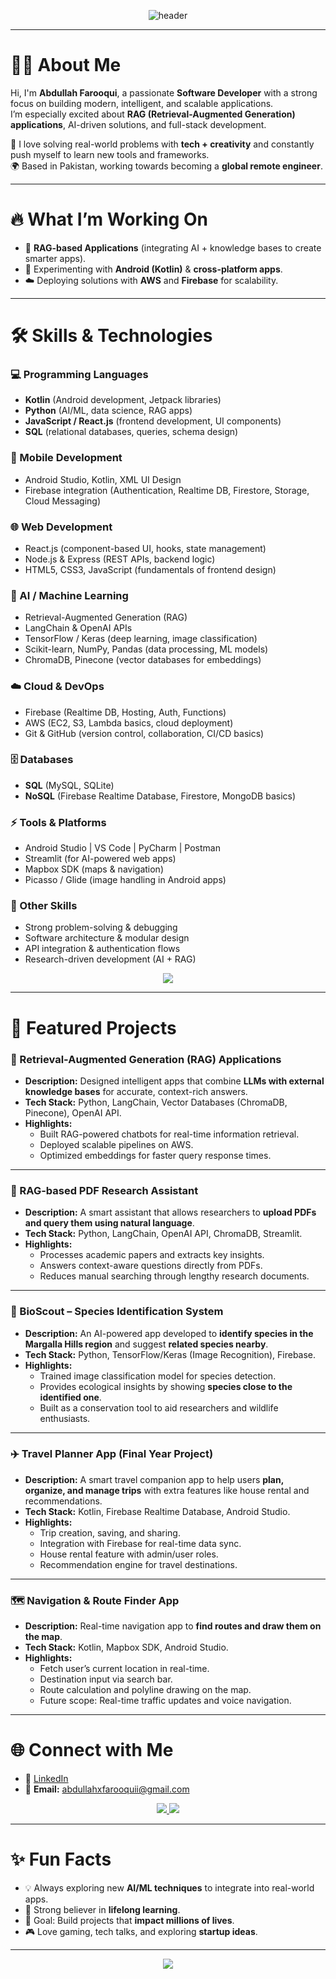 <!-- Header Banner -->
<p align="center">
  <img src="https://capsule-render.vercel.app/api?type=waving&color=0:00c6ff,100:0072ff&height=200&section=header&text=Hi%20I'm%20Abdullah%20Farooqui%20👋&fontSize=35&fontColor=ffffff&animation=fadeIn&fontAlignY=40" alt="header"/>
</p>

---

# 👨‍💻 About Me  

Hi, I'm **Abdullah Farooqui**, a passionate **Software Developer** with a strong focus on building modern, intelligent, and scalable applications.  
I’m especially excited about **RAG (Retrieval-Augmented Generation) applications**, AI-driven solutions, and full-stack development.  

🚀 I love solving real-world problems with **tech + creativity** and constantly push myself to learn new tools and frameworks.  
🌍 Based in Pakistan, working towards becoming a **global remote engineer**.  

---

# 🔥 What I’m Working On  
- 🧠 **RAG-based Applications** (integrating AI + knowledge bases to create smarter apps).  
- 📱 Experimenting with **Android (Kotlin)** & **cross-platform apps**.  
- ☁️ Deploying solutions with **AWS** and **Firebase** for scalability.  

---

# 🛠️ Skills & Technologies  

### 💻 Programming Languages  
- **Kotlin** (Android development, Jetpack libraries)  
- **Python** (AI/ML, data science, RAG apps)  
- **JavaScript / React.js** (frontend development, UI components)  
- **SQL** (relational databases, queries, schema design)  

### 📱 Mobile Development  
- Android Studio, Kotlin, XML UI Design  
- Firebase integration (Authentication, Realtime DB, Firestore, Storage, Cloud Messaging)  

### 🌐 Web Development  
- React.js (component-based UI, hooks, state management)  
- Node.js & Express (REST APIs, backend logic)  
- HTML5, CSS3, JavaScript (fundamentals of frontend design)  

### 🧠 AI / Machine Learning  
- Retrieval-Augmented Generation (RAG)  
- LangChain & OpenAI APIs  
- TensorFlow / Keras (deep learning, image classification)  
- Scikit-learn, NumPy, Pandas (data processing, ML models)  
- ChromaDB, Pinecone (vector databases for embeddings)  

### ☁️ Cloud & DevOps  
- Firebase (Realtime DB, Hosting, Auth, Functions)  
- AWS (EC2, S3, Lambda basics, cloud deployment)  
- Git & GitHub (version control, collaboration, CI/CD basics)  

### 🗄️ Databases  
- **SQL** (MySQL, SQLite)  
- **NoSQL** (Firebase Realtime Database, Firestore, MongoDB basics)  

### ⚡ Tools & Platforms  
- Android Studio | VS Code | PyCharm | Postman  
- Streamlit (for AI-powered web apps)  
- Mapbox SDK (maps & navigation)  
- Picasso / Glide (image handling in Android apps)  

### 🎯 Other Skills  
- Strong problem-solving & debugging  
- Software architecture & modular design  
- API integration & authentication flows  
- Research-driven development (AI + RAG)  

<p align="center">
  <img src="https://skillicons.dev/icons?i=kotlin,python,react,firebase,aws,sqlite,git,github" />
</p>

---

# 📂 Featured Projects  

### 🚀 Retrieval-Augmented Generation (RAG) Applications  
- **Description:** Designed intelligent apps that combine **LLMs with external knowledge bases** for accurate, context-rich answers.  
- **Tech Stack:** Python, LangChain, Vector Databases (ChromaDB, Pinecone), OpenAI API.  
- **Highlights:**  
  - Built RAG-powered chatbots for real-time information retrieval.  
  - Deployed scalable pipelines on AWS.  
  - Optimized embeddings for faster query response times.  

---

### 📄 RAG-based PDF Research Assistant  
- **Description:** A smart assistant that allows researchers to **upload PDFs and query them using natural language**.  
- **Tech Stack:** Python, LangChain, OpenAI API, ChromaDB, Streamlit.  
- **Highlights:**  
  - Processes academic papers and extracts key insights.  
  - Answers context-aware questions directly from PDFs.  
  - Reduces manual searching through lengthy research documents.  

---

### 🌿 BioScout – Species Identification System  
- **Description:** An AI-powered app developed to **identify species in the Margalla Hills region** and suggest **related species nearby**.  
- **Tech Stack:** Python, TensorFlow/Keras (Image Recognition), Firebase.  
- **Highlights:**  
  - Trained image classification model for species detection.  
  - Provides ecological insights by showing **species close to the identified one**.  
  - Built as a conservation tool to aid researchers and wildlife enthusiasts.  

---

### ✈️ Travel Planner App (Final Year Project)  
- **Description:** A smart travel companion app to help users **plan, organize, and manage trips** with extra features like house rental and recommendations.  
- **Tech Stack:** Kotlin, Firebase Realtime Database, Android Studio.  
- **Highlights:**  
  - Trip creation, saving, and sharing.  
  - Integration with Firebase for real-time data sync.  
  - House rental feature with admin/user roles.  
  - Recommendation engine for travel destinations.  

---

### 🗺️ Navigation & Route Finder App  
- **Description:** Real-time navigation app to **find routes and draw them on the map**.  
- **Tech Stack:** Kotlin, Mapbox SDK, Android Studio.  
- **Highlights:**  
  - Fetch user’s current location in real-time.  
  - Destination input via search bar.  
  - Route calculation and polyline drawing on the map.  
  - Future scope: Real-time traffic updates and voice navigation.  

---


# 🌐 Connect with Me  

- 💼 [LinkedIn](https://www.linkedin.com/in/abdullah-farooqui-6294b2284/)  
- 📧 **Email:** [abdullahxfarooquii@gmail.com](mailto:abdullahxfarooquii@gmail.com)  

<p align="center">
  <a href="https://www.linkedin.com/in/abdullah-farooqui-6294b2284/">
    <img src="https://img.shields.io/badge/LinkedIn-Abdullah%20Farooqui-blue?style=flat-square&logo=linkedin" />
  </a>
  <a href="mailto:abdullahxfarooquii@gmail.com">
    <img src="https://img.shields.io/badge/Email-Contact%20Me-red?style=flat-square&logo=gmail" />
  </a>
</p>

---

# ✨ Fun Facts  
- 💡 Always exploring new **AI/ML techniques** to integrate into real-world apps.  
- 🌱 Strong believer in **lifelong learning**.  
- 🎯 Goal: Build projects that **impact millions of lives**.  
- 🎮 Love gaming, tech talks, and exploring **startup ideas**.  

---

<!-- Footer Banner -->
<p align="center">
  <img src="https://capsule-render.vercel.app/api?type=waving&color=0:0072ff,100:00c6ff&height=120&section=footer"/>
</p>
